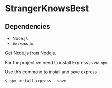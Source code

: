 # StrangerKnowsBest

## Dependencies

* Node.js
* Express.js

Get Node.js from [Nodejs](https://nodejs.org).

For the project we need to install Express.js via `npm`

Use this command to install and save express

`$ npm install express --save`
